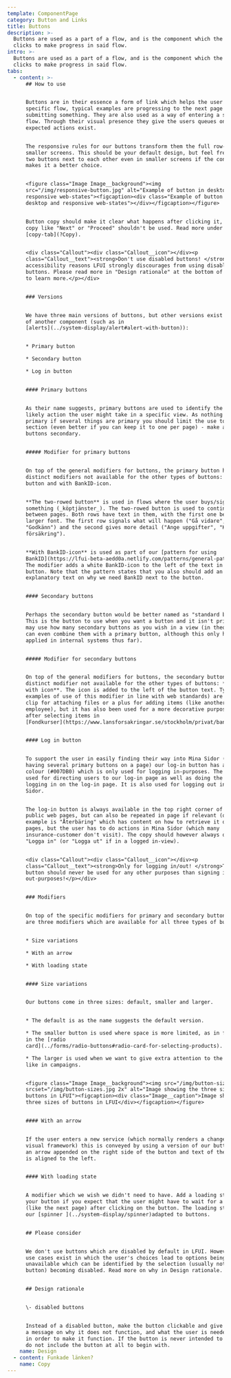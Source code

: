 ```yaml
---
template: ComponentPage
category: Button and Links
title: Buttons
description: >-
  Buttons are used as a part of a flow, and is the component which the user
  clicks to make progress in said flow.
intro: >-
  Buttons are used as a part of a flow, and is the component which the user
  clicks to make progress in said flow.
tabs:
  - content: >-
      ## How to use


      Buttons are in their essence a form of link which helps the user through a
      specific flow, typical examples are progressing to the next page or
      submitting something. They are also used as a way of entering a specific
      flow. Through their visual presence they give the users queues on what
      expected actions exist.


      The responsive rules for our buttons transform them the full row-width in
      smaller screens. This should be your default design, but feel free to put
      two buttons next to each other even in smaller screens if the context
      makes it a better choice. 


      <figure class="Image Image__background"><img
      src="/img/responsive-button.jpg" alt="Example of button in desktop and
      responsive web-states"><figcaption><div class="Example of button in
      desktop and responsive web-states"></div></figcaption></figure>


      Button copy should make it clear what happens after clicking it, meaning
      copy like "Next" or "Proceed" shouldn't be used. Read more under the
      [copy-tab](?Copy).


      <div class="Callout"><div class="Callout__icon"></div><p
      class="Callout__text"><strong>Don't use disabled buttons! </strong>For
      accessibility reasons LFUI strongly discourages from using disabled
      buttons. Please read more in "Design rationale" at the bottom of the page
      to learn more.</p></div>


      ### Versions


      We have three main versions of buttons, but other versions exist as part
      of another component (such as in
      [alerts](../system-display/alert#alert-with-button)):


      * Primary button

      * Secondary button

      * Log in button


      #### Primary buttons


      As their name suggests, primary buttons are used to identify the most
      likely action the user might take in a specific view. As nothing is
      primary if several things are primary you should limit the use to one per
      section (even better if you can keep it to one per page) - make any other
      buttons secondary.


      ##### Modifier for primary buttons


      On top of the general modifiers for buttons, the primary button has two
      distinct modifiers not available for the other types of buttons: two-rowed
      button and with BankID-icon. 


      **The two-rowed button** is used in flows where the user buys/signs up for
      something (_köptjänster_). The two-rowed button is used to continue
      between pages. Both rows have text in them, with the first one being in a
      larger font. The first row signals what will happen ("Gå vidare",
      "Godkänn") and the second gives more detail ("Ange uppgifter", "Köp
      försäkring").


      **With BankID-icon** is used as part of our [pattern for using
      BankID](https://lfui-beta-aedd0a.netlify.com/patterns/general-patterns).
      The modifier adds a white BankID-icon to the left of the text in the
      button. Note that the pattern states that you also should add an
      explanatory text on why we need BankID next to the button.


      #### Secondary buttons


      Perhaps the secondary button would be better named as "standard button".
      This is the button to use when you want a button and it isn't primary. You
      may use how many secondary buttons as you wish in a view (in theory you
      can even combine them with a primary button, although this only has been
      applied in internal systems thus far).


      ##### Modifier for secondary buttons


      On top of the general modifiers for buttons, the secondary button has a
      distinct modifier not available for the other types of buttons: **button
      with icon**. The icon is added to the left of the button text. Typical
      examples of use of this modifier in line with web standards) are with a
      clip for attaching files or a plus for adding items (like another fund or
      employee), but it has also been used for a more decorative purposes (like
      after selecting items in
      [Fondkurser](https://www.lansforsakringar.se/stockholm/privat/bank/spara/fondkurser/?shortcut=1&ids=F00000VHUM)).


      #### Log in button


      To support the user in easily finding their way into Mina Sidor (and not
      having several primary buttons on a page) our log-in button has a unique
      colour (#007DB0) which is only used for logging in-purposes. The button is
      used for directing users to our log-in page as well as doing the actual
      logging in on the log-in page. It is also used for logging out in Mina
      Sidor.


      The log-in button is always available in the top right corner of pur
      public web pages, but can also be repeated in page if relevant (one good
      example is "Återbäring" which has content on how to retrieve it on public
      pages, but the user has to do actions in Mina Sidor (which many
      insurance-customer don't visit). The copy should however always only by
      "Logga in" (or "Logga ut" if in a logged in-view).


      <div class="Callout"><div class="Callout__icon"></div><p
      class="Callout__text"><strong>Only for logging in/out! </strong>This
      button should never be used for any other purposes than signing in or
      out-purposes!</p></div>


      ### Modifiers


      On top of the specific modifiers for primary and secondary buttons there
      are three modifiers which are available for all three types of buttons:


      * Size variations

      * With an arrow

      * With loading state


      #### Size variations


      Our buttons come in three sizes: default, smaller and larger. 


      * The default is as the name suggests the default version.

      * The smaller button is used where space is more limited, as in forms or
      in the [radio
      card](../forms/radio-buttons#radio-card-for-selecting-products).

      * The larger is used when we want to give extra attention to the button,
      like in campaigns.


      <figure class="Image Image__background"><img src="/img/button-sizes.jpg"
      srcset="/img/button-sizes.jpg 2x" alt="Image showing the three sizes of
      buttons in LFUI"><figcaption><div class="Image__caption">Image showing the
      three sizes of buttons in LFUI</div></figcaption></figure>


      #### With an arrow


      If the user enters a new service (which normally renders a change in the
      visual framework) this is conveyed by using a version of our buttons with
      an arrow appended on the right side of the button and text of the button
      is aligned to the left.


      #### With loading state


      A modifier which we wish we didn't need to have. Add a loading state to
      your button if you expect that the user might have to wait for a response
      (like the next page) after clicking on the button. The loading state is
      our [spinner ](../system-display/spinner)adapted to buttons.


      ## Please consider


      We don't use buttons which are disabled by default in LFUI. However rare
      use cases exist in which the user's choices lead to options being
      unavailable which can be identified by the selection (usually not a
      button) becoming disabled. Read more on why in Design rationale.


      ## Design rationale


      \- disabled buttons


      Instead of a disabled button, make the button clickable and give the user
      a message on why it does not function, and what the user is needed to do
      in order to make it function. If the button is never intended to function,
      do not include the button at all to begin with.
    name: Design
  - content: Funkade länken?
    name: Copy
---
```


